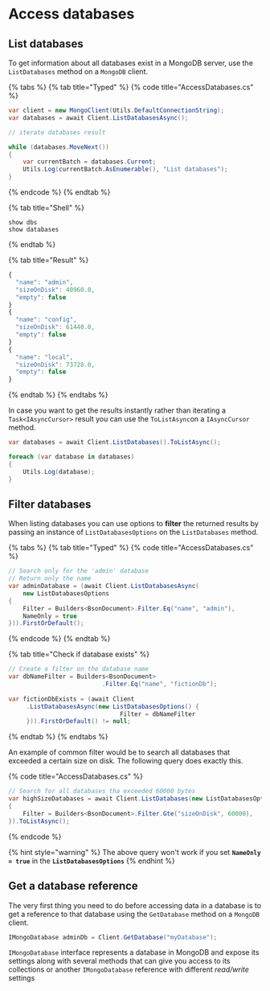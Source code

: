 # Access databases

## List databases

To get information about all databases exist in a MongoDB server, use the `ListDatabases` method on a `MongoDB` client.

{% tabs %}
{% tab title="Typed" %}
{% code title="AccessDatabases.cs" %}
```csharp
var client = new MongoClient(Utils.DefaultConnectionString);
var databases = await Client.ListDatabasesAsync();

// iterate databases result

while (databases.MoveNext())
{
    var currentBatch = databases.Current;
    Utils.Log(currentBatch.AsEnumerable(), "List databases");
}
```
{% endcode %}
{% endtab %}

{% tab title="Shell" %}
```text
show dbs
show databases
```
{% endtab %}

{% tab title="Result" %}
```javascript
{
  "name": "admin",
  "sizeOnDisk": 40960.0,
  "empty": false
}
{
  "name": "config",
  "sizeOnDisk": 61440.0,
  "empty": false
}
{
  "name": "local",
  "sizeOnDisk": 73728.0,
  "empty": false
}
```
{% endtab %}
{% endtabs %}

In case you want to get the results instantly rather than iterating a `Task<IAsyncCursor>` result you can use the `ToListAsync`on a `IAsyncCursor` method. 

```csharp
var databases = await Client.ListDatabases().ToListAsync();

foreach (var database in databases)
{
    Utils.Log(database);
}
```

## Filter databases

When listing databases you can use options to **filter** the returned results by passing an instance of `ListDatabasesOptions` on the `ListDatabases` method.

{% tabs %}
{% tab title="Typed" %}
{% code title="AccessDatabases.cs" %}
```csharp
// Search only for the 'admin' database
// Return only the name
var adminDatabase = (await Client.ListDatabasesAsync(
    new ListDatabasesOptions
{
    Filter = Builders<BsonDocument>.Filter.Eq("name", "admin"),
    NameOnly = true
})).FirstOrDefault();
```
{% endcode %}
{% endtab %}

{% tab title="Check if database exists" %}
```csharp
// Create a filter on the database name
var dbNameFilter = Builders<BsonDocument>
                          .Filter.Eq("name", "fictionDb");
                          
var fictionDbExists = (await Client
     .ListDatabasesAsync(new ListDatabasesOptions() { 
                               Filter = dbNameFilter 
     })).FirstOrDefault() != null;
```
{% endtab %}
{% endtabs %}

An example of common filter would be to search all databases that exceeded a certain size on disk. The following query does exactly this.

{% code title="AccessDatabases.cs" %}
```csharp
// Search for all databases tha exceeded 60000 bytes
var highSizeDatabases = await Client.ListDatabases(new ListDatabasesOptions
{
    Filter = Builders<BsonDocument>.Filter.Gte("sizeOnDisk", 60000),
}).ToListAsync();
```
{% endcode %}

{% hint style="warning" %}
The above query won't work if you set **`NameOnly = true`** in the **`ListDatabasesOptions`**
{% endhint %}

## Get a database reference

The very first thing you need to do before accessing data in a database is to get a reference to that database using the `GetDatabase` method on a `MongoDB` client.

```csharp
IMongoDatabase adminDb = Client.GetDatabase("myDatabase");
```

`IMongoDatabase`  interface represents a database in MongoDB and expose its settings along with several methods that can give you access to its collections or another `IMongoDatabase` reference with different _read/write_ settings

